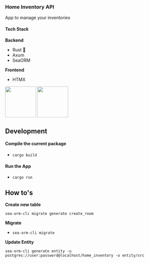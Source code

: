 ### Home Inventory API
App to manage your inventories

#### Tech Stack

**Backend**
- Rust 🦀
- Axum
- SeaORM

**Frontend**
- HTMX

<img src="https://foundation.rust-lang.org/img/rust-logo-blk.svg" height="100px" />
<img src="https://raw.githubusercontent.com/bigskysoftware/htmx/master/www/static/img/htmx_logo.1.png" height="100px"/>


## Development

#### Compile the current package
- ``cargo build``

#### Run the App

- ``cargo run``


## How to's

**Create new table**

``sea-orm-cli migrate generate create_room``

**Migrate**

- ``sea-orm-cli migrate``

**Update Entity**

``sea-orm-cli generate entity -u postgres://user:password@localhost/home_inventory -o entity/src``
